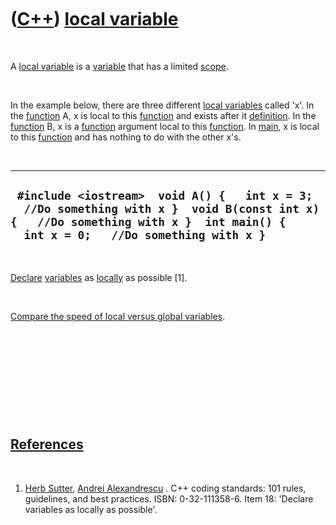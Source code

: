 



 

 

 

 

 

([C++](Cpp.md)) [local variable](CppLocal.md)
===============================================

 

A [local variable](CppLocal.md) is a [variable](CppVariable.md) that
has a limited [scope](CppScope.md).

 

In the example below, there are three different [local
variables](CppLocal.md) called 'x'. In the [function](CppFunction.md)
A, x is local to this [function](CppFunction.md) and exists after it
[definition](CppDefinition.md). In the [function](CppFunction.md) B, x
is a [function](CppFunction.md) argument local to this
[function](CppFunction.md). In [main](CppMain.md), x is local to this
[function](CppFunction.md) and has nothing to do with the other x's.

 

  ---------------------------------------------------------------------------------------------------------------------------------------------------------------------------------
  ` #include <iostream>  void A() {   int x = 3;   //Do something with x }  void B(const int x) {   //Do something with x }  int main() {   int x = 0;   //Do something with x }`
  ---------------------------------------------------------------------------------------------------------------------------------------------------------------------------------

 

[Declare](CppDeclaration.md) [variables](CppVariable.md) as
[locally](CppLocal.md) as possible \[1\].

 

[Compare the speed of local versus global
variables](CppLocalVersusGlobal.md).

 

 

 

 

 

[References](CppReferences.md)
-------------------------------

 

1.  [Herb Sutter](CppHerbSutter.md), [Andrei
    Alexandrescu](CppAndreiAlexandrescu.md) . C++ coding standards: 101
    rules, guidelines, and best practices. ISBN: 0-32-111358-6. Item 18:
    'Declare variables as locally as possible'.

 

 

 

 

 





 



